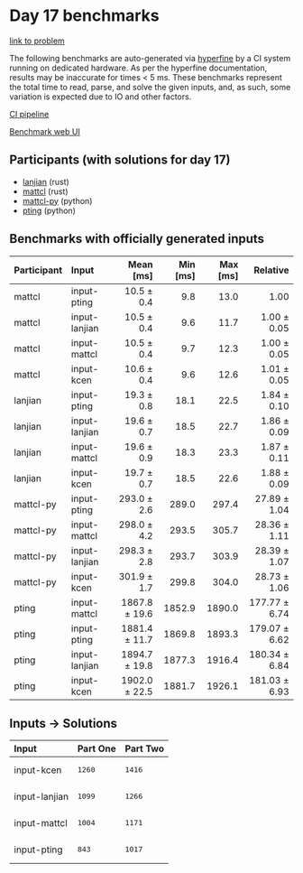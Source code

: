 # Day 17 benchmarks

[link to problem](https://adventofcode.com/2023/day/17)

The following benchmarks are auto-generated via
[hyperfine](https://github.com/sharkdp/hyperfine) by a CI system running on
dedicated hardware. As per the hyperfine documentation, results may be
inaccurate for times < 5 ms. These benchmarks represent the total time to read,
parse, and solve the given inputs, and, as such, some variation is expected due
to IO and other factors.

[CI pipeline](http://ci.papercode.net:8080/teams/main/pipelines/aoc2023)

[Benchmark web UI](https://aoc.ancalagon.black)


## Participants (with solutions for day 17)

- [lanjian](https://github.com/lanjian/aoc-2023) (rust)
- [mattcl](https://github.com/mattcl/aoc2023) (rust)
- [mattcl-py](https://github.com/mattcl/aoc2023-py) (python)
- [pting](https://github.com/pting/aoc2023) (python)


## Benchmarks with officially generated inputs

| Participant | Input | Mean [ms] | Min [ms] | Max [ms] | Relative |
|:---|:---|---:|---:|---:|---:|
| mattcl | input-pting | 10.5 ± 0.4 | 9.8 | 13.0 | 1.00 |
| mattcl | input-lanjian | 10.5 ± 0.4 | 9.6 | 11.7 | 1.00 ± 0.05 |
| mattcl | input-mattcl | 10.5 ± 0.4 | 9.7 | 12.3 | 1.00 ± 0.05 |
| mattcl | input-kcen | 10.6 ± 0.4 | 9.6 | 12.6 | 1.01 ± 0.05 |
| lanjian | input-pting | 19.3 ± 0.8 | 18.1 | 22.5 | 1.84 ± 0.10 |
| lanjian | input-lanjian | 19.6 ± 0.7 | 18.5 | 22.7 | 1.86 ± 0.09 |
| lanjian | input-mattcl | 19.6 ± 0.9 | 18.3 | 23.3 | 1.87 ± 0.11 |
| lanjian | input-kcen | 19.7 ± 0.7 | 18.5 | 22.6 | 1.88 ± 0.09 |
| mattcl-py | input-pting | 293.0 ± 2.6 | 289.0 | 297.4 | 27.89 ± 1.04 |
| mattcl-py | input-mattcl | 298.0 ± 4.2 | 293.5 | 305.7 | 28.36 ± 1.11 |
| mattcl-py | input-lanjian | 298.3 ± 2.8 | 293.7 | 303.9 | 28.39 ± 1.07 |
| mattcl-py | input-kcen | 301.9 ± 1.7 | 299.8 | 304.0 | 28.73 ± 1.06 |
| pting | input-mattcl | 1867.8 ± 19.6 | 1852.9 | 1890.0 | 177.77 ± 6.74 |
| pting | input-pting | 1881.4 ± 11.7 | 1869.8 | 1893.3 | 179.07 ± 6.62 |
| pting | input-lanjian | 1894.7 ± 19.8 | 1877.3 | 1916.4 | 180.34 ± 6.84 |
| pting | input-kcen | 1902.0 ± 22.5 | 1881.7 | 1926.1 | 181.03 ± 6.93 |


## Inputs -> Solutions

| Input | Part One | Part Two |
|:---|:---|:---|
|input-kcen|<pre>1260</pre>|<pre>1416</pre>|
|input-lanjian|<pre>1099</pre>|<pre>1266</pre>|
|input-mattcl|<pre>1004</pre>|<pre>1171</pre>|
|input-pting|<pre>843</pre>|<pre>1017</pre>|